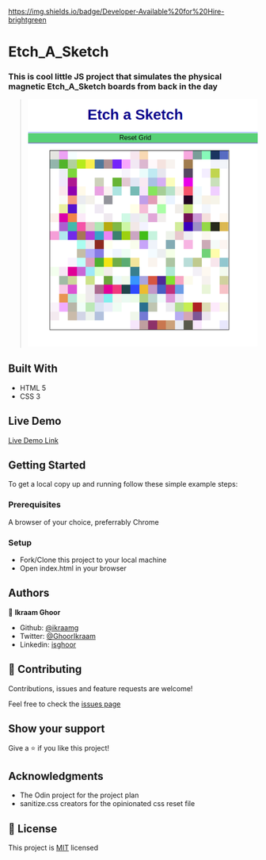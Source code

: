 https://img.shields.io/badge/Developer-Available%20for%20Hire-brightgreen

# Etch_A_Sketch

### This is cool little JS project that simulates the physical magnetic Etch_A_Sketch boards from back in the day
> ![screenshot](etch.png)

## Built With

- HTML 5
- CSS 3

## Live Demo

[Live Demo Link](https://ikraamg.github.io/Etch-A-Sketch/)

## Getting Started

To get a local copy up and running follow these simple example steps:

### Prerequisites

A browser of your choice, preferrably Chrome

### Setup

- Fork/Clone this project to your local machine
- Open index.html in your browser

## Authors

👤 **Ikraam Ghoor**

- Github: [@ikraamg](https://github.com/ikraamg)
- Twitter: [@GhoorIkraam](https://twitter.com/GhoorIkraam)
- Linkedin: [isghoor](https://linkedin.com/isghoor)

## 🤝 Contributing

Contributions, issues and feature requests are welcome!

Feel free to check the [issues page](https://github.com/ikraamg/Etch-A-Sketch/issues)

## Show your support

Give a ⭐️ if you like this project!

## Acknowledgments

- The Odin project for the project plan
- sanitize.css creators for the opinionated css reset file

## 📝 License

This project is [MIT](LICENSE.md) licensed
